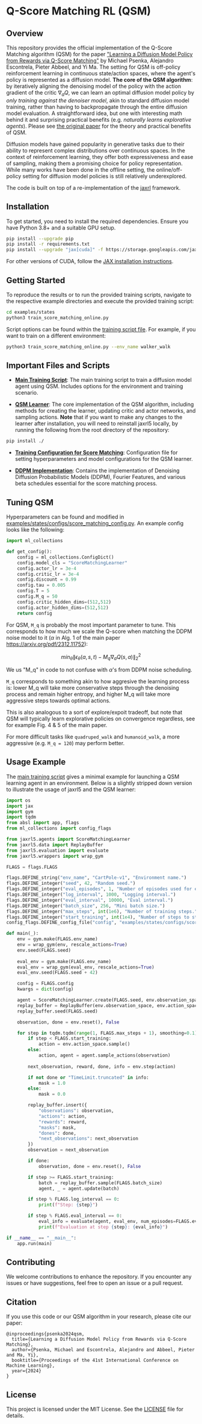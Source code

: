 # Q-Score Matching RL (QSM)

## Overview

This repository provides the official implementation of the Q-Score Matching algorithm (QSM) for the paper ["Learning a Diffusion Model Policy from Rewards via Q-Score Matching"](https://arxiv.org/abs/2312.11752) by Michael Psenka, Alejandro Escontrela, Pieter Abbeel, and Yi Ma. The setting for QSM is off-policy reinforcement learning in continuous state/action spaces, where the agent's policy is represented as a diffusion model. **The core of the QSM algorithm**: by iteratively aligning the denoising model of the policy with the action gradient of the critic $\nabla_a Q$, we can learn an optimal diffusion model policy by *only training against the denoiser model*, akin to standard diffusion model training, rather than having to backpropagate through the entire diffusion model evaluation. A straightforward idea, but one with interesting math behind it and surprising practical benefits (e.g. *naturally learns explorative agents*). Please see [the original paper](https://www.michaelpsenka.io/qsm/) for the theory and practical benefits of QSM.

Diffusion models have gained popularity in generative tasks due to their ability to represent complex distributions over continuous spaces. In the context of reinforcement learning, they offer both expressiveness and ease of sampling, making them a promising choice for policy representation. While many works have been done in the offline setting, the online/off-policy setting for diffusion model policies is still relatively underexplored.

The code is built on top of a re-implementation of the [jaxrl](https://github.com/ikostrikov/jaxrl) framework.

## Installation

To get started, you need to install the required dependencies. Ensure you have Python 3.8+ and a suitable GPU setup.

```bash
pip install --upgrade pip
pip install -r requirements.txt
pip install --upgrade "jax[cuda]" -f https://storage.googleapis.com/jax-releases/jax_cuda_releases.html
```

For other versions of CUDA, follow the [JAX installation instructions](https://github.com/google/jax#pip-installation-gpu-cuda).

## Getting Started

To reproduce the results or to run the provided training scripts, navigate to the respective example directories and execute the provided training script:

```bash
cd examples/states
python3 train_score_matching_online.py
```

Script options can be found within the [training script file](examples/states/train_score_matching_online.py). For example, if you want to train on a different environment:

```bash
python3 train_score_matching_online.py --env_name walker_walk
```

## Important Files and Scripts

- **[Main Training Script](examples/states/train_score_matching_online.py)**: The main training script to train a diffusion model agent using QSM. Includes options for the environment and training scenario.

- **[QSM Learner](jaxrl5/agents/score_matching/score_matching_learner.py)**: The core implementation of the QSM algorithm, including methods for creating the learner, updating critic and actor networks, and sampling actions. **Note** that if you want to make any changes to the learner after installation, you will need to reinstall jaxrl5 locally, by running the following from the root directory of the repository:
```bash
pip install ./
```

- **[Training Configuration for Score Matching](examples/states/configs/score_matching_config.py)**: Configuration file for setting hyperparameters and model configurations for the QSM learner.

- **[DDPM Implementation](jaxrl5/networks/diffusion.py)**: Contains the implementation of Denoising Diffusion Probabilistic Models (DDPM), Fourier Features, and various beta schedules essential for the score matching process.

## Tuning QSM

Hyperparameters can be found and modified in [examples/states/configs/score_matching_config.py](examples/states/configs/score_matching_config.py). An example config looks like the following:

```python
import ml_collections

def get_config():
    config = ml_collections.ConfigDict()
    config.model_cls = "ScoreMatchingLearner"
    config.actor_lr = 3e-4
    config.critic_lr = 3e-4
    config.discount = 0.99
    config.tau = 0.005
    config.T = 5
    config.M_q = 50
    config.critic_hidden_dims=(512,512)
    config.actor_hidden_dims=(512,512)
    return config
```

For QSM, `M_q` is probably the most important parameter to tune. This corresponds to how much we scale the Q-score when matching the DDPM noise model to it ($\alpha$ in Alg. 1 of the main paper https://arxiv.org/pdf/2312.11752):
    
$$min_\theta \lVert\epsilon_\theta(a, s, t) - M_q \nabla_a Q(s, a)\rVert_2^2$$

We us "M_q" in code to not confuse with $\alpha$'s from DDPM noise scheduling.

`M_q` corresponds to something akin to how aggresive the learning process is: lower M_q will take more conservative steps through the denoising process and remain higher entropy, and higher M_q will take more aggressive steps towards optimal actions.

This is also analogous to a sort of explore/expoit tradeoff, but note that QSM will typically learn explorative policies on convergence regardless, see for example Fig. 4 & 5 of the main paper.

For more difficult tasks like `quadruped_walk` and `humanoid_walk`, a more aggressive (e.g. `M_q = 120`) may perform better.


## Usage Example

The [main training script](examples/states/train_score_matching_online.py) gives a minimal example for launching a QSM learning agent in an environment. Below is a slightly stripped down version to illustrate the usage of jaxrl5 and the QSM learner:

```python
import os
import jax
import gym
import tqdm
from absl import app, flags
from ml_collections import config_flags

from jaxrl5.agents import ScoreMatchingLearner
from jaxrl5.data import ReplayBuffer
from jaxrl5.evaluation import evaluate
from jaxrl5.wrappers import wrap_gym

FLAGS = flags.FLAGS

flags.DEFINE_string("env_name", "CartPole-v1", "Environment name.")
flags.DEFINE_integer("seed", 42, "Random seed.")
flags.DEFINE_integer("eval_episodes", 1, "Number of episodes used for evaluation.")
flags.DEFINE_integer("log_interval", 1000, "Logging interval.")
flags.DEFINE_integer("eval_interval", 10000, "Eval interval.")
flags.DEFINE_integer("batch_size", 256, "Mini batch size.")
flags.DEFINE_integer("max_steps", int(1e6), "Number of training steps.")
flags.DEFINE_integer("start_training", int(1e4), "Number of steps to start training.")
config_flags.DEFINE_config_file("config", "examples/states/configs/score_matching_config.py", "Training configuration file.")

def main(_):
    env = gym.make(FLAGS.env_name)
    env = wrap_gym(env, rescale_actions=True)
    env.seed(FLAGS.seed)
    
    eval_env = gym.make(FLAGS.env_name)
    eval_env = wrap_gym(eval_env, rescale_actions=True)
    eval_env.seed(FLAGS.seed + 42)

    config = FLAGS.config
    kwargs = dict(config)

    agent = ScoreMatchingLearner.create(FLAGS.seed, env.observation_space, env.action_space, **kwargs)
    replay_buffer = ReplayBuffer(env.observation_space, env.action_space, FLAGS.max_steps)
    replay_buffer.seed(FLAGS.seed)

    observation, done = env.reset(), False

    for step in tqdm.tqdm(range(1, FLAGS.max_steps + 1), smoothing=0.1):
        if step < FLAGS.start_training:
            action = env.action_space.sample()
        else:
            action, agent = agent.sample_actions(observation)
        
        next_observation, reward, done, info = env.step(action)

        if not done or "TimeLimit.truncated" in info:
            mask = 1.0
        else:
            mask = 0.0

        replay_buffer.insert({
            "observations": observation,
            "actions": action,
            "rewards": reward,
            "masks": mask,
            "dones": done,
            "next_observations": next_observation
        })
        observation = next_observation

        if done:
            observation, done = env.reset(), False

        if step >= FLAGS.start_training:
            batch = replay_buffer.sample(FLAGS.batch_size)
            agent, _ = agent.update(batch)

        if step % FLAGS.log_interval == 0:
            print(f"Step: {step}")

        if step % FLAGS.eval_interval == 0:
            eval_info = evaluate(agent, eval_env, num_episodes=FLAGS.eval_episodes)
            print(f"Evaluation at step {step}: {eval_info}")

if __name__ == "__main__":
    app.run(main)
```

## Contributing

We welcome contributions to enhance the repository. If you encounter any issues or have suggestions, feel free to open an issue or a pull request.

## Citation

If you use this code or our QSM algorithm in your research, please cite our paper:

```
@inproceedings{psenka2024qsm,
  title={Learning a Diffusion Model Policy from Rewards via Q-Score Matching},
  author={Psenka, Michael and Escontrela, Alejandro and Abbeel, Pieter and Ma, Yi},
  booktitle={Proceedings of the 41st International Conference on Machine Learning},
  year={2024}
}
```

## License

This project is licensed under the MIT License. See the [LICENSE](LICENSE) file for details.
